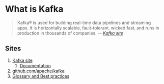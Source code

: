 # What is Kafka

> Kafka® is used for building real-time data pipelines and streaming apps.
> It is horizontally scalable, fault-tolerant, wicked fast,
> and runs in production in thousands of companies.
> -- _[Kafka site]_

## Sites

1. [Kafka site]
   1. [Documentation]
1. [github.com/apache/kafka]
1. [Glossary and Best practices]

[Documentation]: https://kafka.apache.org/documentation/
[github.com/apache/kafka]: https://github.com/apache/kafka
[Glossary and Best practices]: https://blog.newrelic.com/engineering/kafka-best-practices/
[Kafka site]: https://kafka.apache.org/
